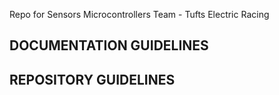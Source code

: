 Repo for Sensors Microcontrollers Team - Tufts Electric Racing

DOCUMENTATION GUIDELINES
------------------------

REPOSITORY GUIDELINES
------------------------
